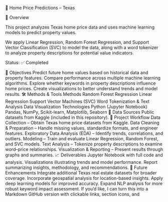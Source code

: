 🏡 Home Price Predictions – Texas

📝 Overview

This project analyzes Texas home price data and uses machine learning models to predict property values.

We apply Linear Regression, Random Forest Regression, and Support Vector Classification (SVC) to model the data, along with a word tokenizer to analyze property descriptions for potential value indicators.

Status: ✅ Completed

🎯 Objectives
Predict future home values based on historical data and property features.
Compare performance across multiple machine learning algorithms.
Explore whether keywords in property descriptions influence home prices.
Create visualizations to better understand trends and model results.
🛠️ Methods & Tools
Methods
Random Forest Regression
Linear Regression
Support Vector Machines (SVC)
Word Tokenization & Text Analysis
Data Visualization
Technologies
Python (Jupyter Notebook)
Pandas, NumPy, Scikit-learn, Matplotlib, Seaborn
📂 Data Sources
Public datasets from Kaggle (included in this repository).
🚀 Project Workflow
Data Collection – Obtain Texas home price datasets from Kaggle.
Data Cleaning & Preparation – Handle missing values, standardize formats, and engineer features.
Exploratory Data Analysis (EDA) – Identify trends, correlations, and outliers.
Modeling – Train and evaluate Linear Regression, Random Forest, and SVC models.
Text Analysis – Tokenize property descriptions to examine word–price relationships.
Visualization & Reporting – Present results through graphs and summaries.
📈 Deliverables
Jupyter Notebook with full code and analysis.
Visualizations illustrating trends and model performance.
Report summarizing insights, methodology, and recommendations.
🔮 Future Enhancements
Integrate additional Texas real estate datasets for broader coverage.
Incorporate geospatial analysis for location-based insights.
Apply deep learning models for improved accuracy.
Expand NLP analysis for more robust keyword impact assessment.
If you’d like, I can turn this into a Markdown GitHub version with clickable links, section icons, and
